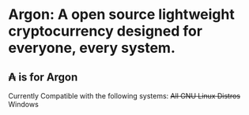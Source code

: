 # Argon: A open source lightweight cryptocurrency designed for everyone, every system.
## ₳ is for Argon
Currently Compatible with the following systems:
~~All GNU Linux Distros~~
Windows

